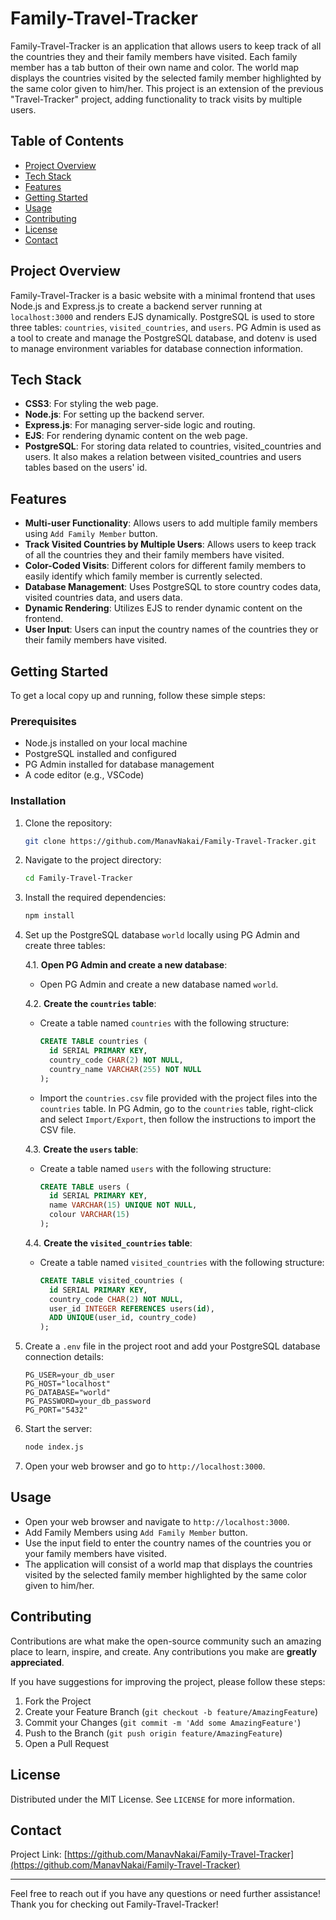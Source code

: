 # Family-Travel-Tracker

Family-Travel-Tracker is an application that allows users to keep track of all the countries they and their family members have visited. Each family member has a tab button of their own name and color. The world map displays the countries visited by the selected family member highlighted by the same color given to him/her. This project is an extension of the previous "Travel-Tracker" project, adding functionality to track visits by multiple users.

## Table of Contents
- [Project Overview](#project-overview)
- [Tech Stack](#tech-stack)
- [Features](#features)
- [Getting Started](#getting-started)
- [Usage](#usage)
- [Contributing](#contributing)
- [License](#license)
- [Contact](#contact)

## Project Overview
Family-Travel-Tracker is a basic website with a minimal frontend that uses Node.js and Express.js to create a backend server running at `localhost:3000` and renders EJS dynamically. PostgreSQL is used to store three tables: `countries`, `visited_countries`, and `users`. PG Admin is used as a tool to create and manage the PostgreSQL database, and dotenv is used to manage environment variables for database connection information.

## Tech Stack
- **CSS3**: For styling the web page.
- **Node.js**: For setting up the backend server.
- **Express.js**: For managing server-side logic and routing.
- **EJS**: For rendering dynamic content on the web page.
- **PostgreSQL**: For storing data related to countries, visited_countries and users. It also makes a relation between visited_countries and users tables based on the users' id.

## Features
- **Multi-user Functionality**: Allows users to add multiple family members using `Add Family Member` button.
- **Track Visited Countries by Multiple Users**: Allows users to keep track of all the countries they and their family members have visited.
- **Color-Coded Visits**: Different colors for different family members to easily identify which family member is currently selected.
- **Database Management**: Uses PostgreSQL to store country codes data, visited countries data, and users data.
- **Dynamic Rendering**: Utilizes EJS to render dynamic content on the frontend.
- **User Input**: Users can input the country names of the countries they or their family members have visited.

## Getting Started
To get a local copy up and running, follow these simple steps:

### Prerequisites
- Node.js installed on your local machine
- PostgreSQL installed and configured
- PG Admin installed for database management
- A code editor (e.g., VSCode)

### Installation
1. Clone the repository:
   ```sh
   git clone https://github.com/ManavNakai/Family-Travel-Tracker.git
   ```
2. Navigate to the project directory:
   ```sh
   cd Family-Travel-Tracker
   ```
3. Install the required dependencies:
   ```sh
   npm install
   ```
4. Set up the PostgreSQL database `world` locally using PG Admin and create three tables:
   
   4.1. **Open PG Admin and create a new database**:
   
   - Open PG Admin and create a new database named `world`.
   
   4.2. **Create the `countries` table**:
   
   - Create a table named `countries` with the following structure:

     ```sql
     CREATE TABLE countries (
       id SERIAL PRIMARY KEY,
       country_code CHAR(2) NOT NULL,
       country_name VARCHAR(255) NOT NULL
     );
     ```
     
   - Import the `countries.csv` file provided with the project files into the `countries` table. In PG Admin, go to the `countries` table, right-click and select `Import/Export`, then follow the instructions to import the CSV file.
     
   4.3. **Create the `users` table**:
   
   - Create a table named `users` with the following structure:
     
     ```sql
     CREATE TABLE users (
       id SERIAL PRIMARY KEY,
       name VARCHAR(15) UNIQUE NOT NULL,
       colour VARCHAR(15)
     );
     ```
     
   4.4. **Create the `visited_countries` table**:

   - Create a table named `visited_countries` with the following structure:
   
     ```sql
     CREATE TABLE visited_countries (
       id SERIAL PRIMARY KEY,
       country_code CHAR(2) NOT NULL,
       user_id INTEGER REFERENCES users(id),
       ADD UNIQUE(user_id, country_code)
     );
     ```
     
5. Create a `.env` file in the project root and add your PostgreSQL database connection details:
   ```plaintext
   PG_USER=your_db_user
   PG_HOST="localhost"
   PG_DATABASE="world"
   PG_PASSWORD=your_db_password
   PG_PORT="5432"
   ```
6. Start the server:
   ```sh
   node index.js
   ```
7. Open your web browser and go to `http://localhost:3000`.

## Usage
- Open your web browser and navigate to `http://localhost:3000`.
- Add Family Members using `Add Family Member` button.
- Use the input field to enter the country names of the countries you or your family members have visited.
- The application will consist of a world map that displays the countries visited by the selected family member highlighted by the same color given to him/her.

## Contributing
Contributions are what make the open-source community such an amazing place to learn, inspire, and create. Any contributions you make are **greatly appreciated**.

If you have suggestions for improving the project, please follow these steps:
1. Fork the Project
2. Create your Feature Branch (`git checkout -b feature/AmazingFeature`)
3. Commit your Changes (`git commit -m 'Add some AmazingFeature'`)
4. Push to the Branch (`git push origin feature/AmazingFeature`)
5. Open a Pull Request

## License
Distributed under the MIT License. See `LICENSE` for more information.

## Contact
Project Link: [https://github.com/ManavNakai/Family-Travel-Tracker](https://github.com/ManavNakai/Family-Travel-Tracker)

---

Feel free to reach out if you have any questions or need further assistance! Thank you for checking out Family-Travel-Tracker!
